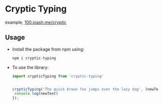 # Cryptic Typing

example, [100.joash.me/cryptic](https://100.joash.me/cryptic)

## Usage

- Install the package from npm using:
  ```sh
  npm i cryptic-typing 
  ```
- To use the library: 
  ```js
  import crypticTyping from 'cryptic-typing'
  
  
  crypticTyping('The quick brown fox jumps over the lazy dog', (newText) => {
   console.log(newText)
  });
  ```
